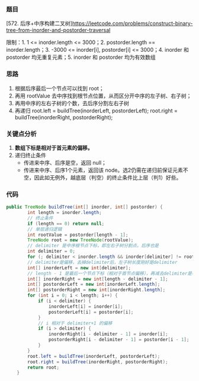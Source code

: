 ### 题目
[572. 后序+中序构建二叉树]https://leetcode.com/problems/construct-binary-tree-from-inorder-and-postorder-traversal

限制：1. 1 <= inorder.length <= 3000；2. postorder.length == inorder.length；3. -3000 <= inorder[i], postorder[i] <= 3000；4. inorder 和 postorder 均无重复元素；5. inorder 和 postorder 均为有效数组

### 思路
1. 根据后序最后一个节点可以找到 root；
2. 再用 rootValue 去中序找到根节点位置，从而区分开中序的左子树、右子树；
3. 再用中序的左右子树的个数，去后序分割左右子树
4. 再递归 root.left = buildTree(inorderLeft, postorderLeft); root.right = buildTree(inorderRight, postorderRight);
### 关键点分析
1. **数组下标是相对于首元素的偏移。**
2. 递归终止条件
   * 传进来中序、后序是空，返回 null；
   * 传进来中序、后序1个元素，返回该 node。选2仍需在递归前保证元素不空，因此如无例外，越底层（判空）的终止条件比上层（判1）好些。
### 代码
```java
public TreeNode buildTree(int[] inorder, int[] postorder) {
        int length = inorder.length;
        // 终止条件
        if (length == 0) return null;
        // 单层递归逻辑
        int rootValue = postorder[length - 1];
        TreeNode root = new TreeNode(rootValue);
        // delimiter 是中序根节点下标，即左右子树分割点。后序也是
        int delimiter = 0;
        for (; delimiter < inorder.length && inorder[delimiter] != rootValue; delimiter++);
        // delimiter是偏移，去掉delimiter后，左子树长度刚好是delimiter
        int[] inorderLeft = new int[delimiter];
        // length - 1 是最后一个节点下标（相对于首节点偏移），再减去delimiter是(delimiter,length-1]个元素
        int[] inorderRight = new int[length - delimiter - 1];
        int[] postorderLeft = new int[inorderLeft.length];
        int[] postorderRight = new int[inorderRight.length];
        for (int i = 0; i < length; i++) {
            if (i < delimiter) {
                inorderLeft[i] = inorder[i];
                postorderLeft[i] = postorder[i];
            }
            // i 相对于 delimiter+1 的偏移
            if (i > delimiter) {
                inorderRight[i - delimiter - 1] = inorder[i];
                postorderRight[i - delimiter - 1] = postorder[i - 1];
            }
        }
        root.left = buildTree(inorderLeft, postorderLeft);
        root.right = buildTree(inorderRight, postorderRight);
        return root;
    }
```
